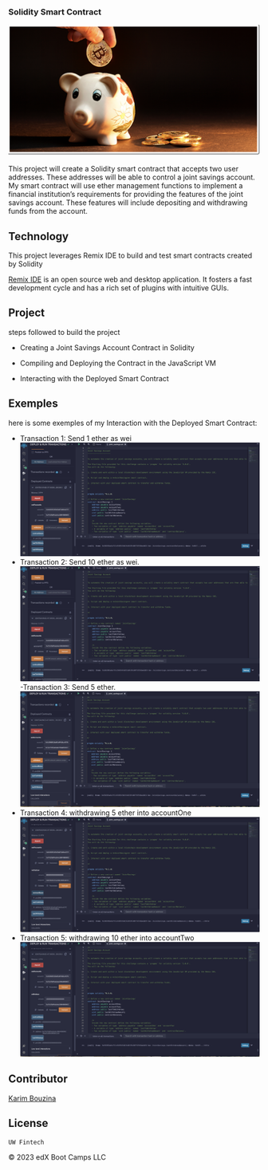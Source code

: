 ### Solidity Smart Contract

![](images_folder/solidity_smart_contract.png)

This project will create a Solidity smart contract that accepts two user addresses. These addresses will be able to control a joint savings account. My smart contract will use ether management functions to implement a financial institution’s requirements for providing the features of the joint savings account. These features will include depositing and withdrawing funds from the account.


## Technology

This project leverages Remix IDE to build and test smart contracts created by Solidity 

[Remix IDE](https://remix-project.org/) is an open source web and desktop application. It fosters a fast development cycle and has a rich set of plugins with intuitive GUIs.

## Project

steps followed to build the project 

- Creating a Joint Savings Account Contract in Solidity

- Compiling and Deploying the Contract in the JavaScript VM

- Interacting with the Deployed Smart Contract

## Exemples 
here is some exemples of my Interaction with the  Deployed Smart Contract:

- Transaction 1: Send 1 ether as wei
![Transaction 1: Send 1 ether as wei.](Execution_Results/step1_d1eth.png)
- Transaction 2: Send 10 ether as wei.
![Transaction 2: Send 10 ether as wei.](Execution_Results/step1_d10eth.png)
-Transaction 3: Send 5 ether.
![Transaction 3: Send 5 ether.](Execution_Results/step1_d5th.png)
- Transaction 4: withdrawing 5 ether into accountOne
![Transaction 4: withdrawing 5 ether into accountOne](Execution_Results/step3_w5.png)
- Transaction 5: withdrawing 10 ether into accountTwo
![Transaction 5: withdrawing 10 ether into accountTwo](Execution_Results/step3_w10.png)

## Contributor

[ Karim Bouzina ](https://www.linkedin.com/in/karim-bouzina-574348244/)

## License

    UW Fintech
© 2023 edX Boot Camps LLC